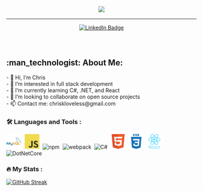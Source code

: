 <div id="header" align="center">
  <img src="https://media.giphy.com/media/24652QfeZzNIPzoH36/giphy.gif" width="200"/>
</div>
<hr>
<div id="badges" align="center">
  <a href="https://www.linkedin.com/in/christopher-loveless/">
    <img src="https://img.shields.io/badge/LinkedIn-blue?style=for-the-badge&logo=linkedin&logoColor=white" alt="LinkedIn Badge"/>
  </a>
<!--   <a href="your-youtube-URL">
    <img src="https://img.shields.io/badge/YouTube-red?style=for-the-badge&logo=youtube&logoColor=white" alt="Youtube Badge"/>
  </a> -->
<!--   <a href="your-twitter-URL">
    <img src="https://img.shields.io/badge/Twitter-blue?style=for-the-badge&logo=twitter&logoColor=white" alt="Twitter Badge"/>
  </a> -->
</div>
<h3 align="center"> 
<img src="https://komarev.com/ghpvc/?username=ChrisKLoveless&style=flat-square&color=blue" alt=""/>
</h3>

<h2>:man_technologist: About Me:</h2>
- 👋 Hi, I’m Chris <br>
- 👀 I’m interested in full stack development <br>
- 🌱 I’m currently learning C#, .NET, and React <br>
- 💞️ I’m looking to collaborate on open source projects <br>
- 📫 Contact me: chriskloveless@gmail.com

### :hammer_and_wrench: Languages and Tools :
<div>
  <img src="https://github.com/devicons/devicon/blob/master/icons/mysql/mysql-original-wordmark.svg" title="MySQL"  alt="MySQL" width="40" height="40"/>&nbsp;
  <img src="https://github.com/devicons/devicon/blob/master/icons/javascript/javascript-original.svg" title="JavaScript" alt="JavaScript" width="40" height="40"/>&nbsp;
  <img src="https://cdn.jsdelivr.net/gh/devicons/devicon/icons/npm/npm-original-wordmark.svg" title="npm" alt="npm" width="40" height="40"/>&nbsp; 
  <img src="https://cdn.jsdelivr.net/gh/devicons/devicon/icons/webpack/webpack-original.svg" title="webpack" alt="webpack" width="40" height="40"/>&nbsp; 
  <img src="https://cdn.jsdelivr.net/gh/devicons/devicon/icons/csharp/csharp-original.svg" title="C#" alt="C#" width="40" height="40"/>&nbsp;
  <img src="https://github.com/devicons/devicon/blob/master/icons/html5/html5-original.svg" title="HTML5" alt="HTML" width="40" height="40"/>&nbsp;    
  <img src="https://github.com/devicons/devicon/blob/master/icons/css3/css3-plain-wordmark.svg"  title="CSS3" alt="CSS" width="40" height="40"/>&nbsp;
  <img src="https://github.com/devicons/devicon/blob/master/icons/react/react-original-wordmark.svg" title="React" alt="React" width="40" height="40"/>&nbsp;
  <img src="https://cdn.jsdelivr.net/gh/devicons/devicon/icons/dotnetcore/dotnetcore-original.svg" title="DotNetCore" alt="DotNetCore" width="40" height="40"/>&nbsp;
</div>

### :fire: My Stats :
[![GitHub Streak](http://github-readme-streak-stats.herokuapp.com?user=ChrisKLoveless&theme=synthwave)](https://git.io/streak-stats)
<!-- [![Top Langs](https://github-readme-stats.vercel.app/api/top-langs/?username=ChrisKLoveless&layout=compact&theme=vision-friendly-dark)](https://github.com/anuraghazra/github-readme-stats) -->



<!---
ChrisKLoveless/ChrisKLoveless is a ✨ special ✨ repository because its `README.md` (this file) appears on your GitHub profile.
You can click the Preview link to take a look at your changes.
--->
